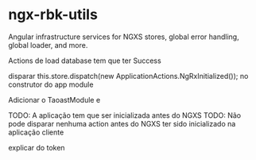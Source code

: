 # ngx-rbk-utils
Angular infrastructure services for NGXS stores, global error handling, global loader, and more.

Actions de load database tem que ter Success

disparar this.store.dispatch(new ApplicationActions.NgRxInitialized()); no construtor do app module

Adicionar o TaoastModule e <p-toast>

TODO: A aplicação tem que ser inicializada antes do NGXS
TODO: Não pode disparar nenhuma action antes do NGXS ter sido inicializado na aplicação cliente

explicar do token